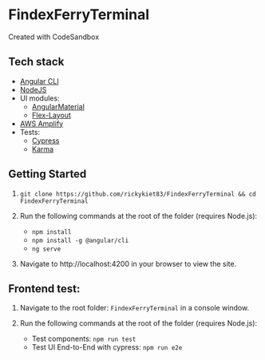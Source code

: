 # FindexFerryTerminal
Created with CodeSandbox


## Tech stack

- [Angular CLI][cli]
- [NodeJS][nodejs]
- UI modules:
  - [AngularMaterial][angular-material]
  - [Flex-Layout][angular-flex-layout]
- [AWS Amplify][aws-amplify]
- Tests:
   - [Cypress][cypress]
   - [Karma][karma]

[cli]: https://cli.angular.io/
[nodejs]: https://nodejs.org/
[angular-material]: https://material.angular.io/
[angular-flex-layout]: https://github.com/angular/flex-layout/
[aws-amplify]: https://aws.amazon.com/amplify/
[cypress]: https://www.cypress.io/
[karma]: https://karma-runner.github.io/latest/index.html


## Getting Started
1. `git clone https://github.com/rickykiet83/FindexFerryTerminal && cd FindexFerryTerminal`
2. Run the following commands at the root of the folder (requires Node.js):
   - `npm install`
   - `npm install -g @angular/cli`
   - `ng serve`

3. Navigate to http://localhost:4200 in your browser to view the site.

## Frontend test:

1. Navigate to the root folder: `FindexFerryTerminal` in a console window.
2. Run the following commands at the root of the folder (requires Node.js):

   - Test components: `npm run test`
   - Test UI End-to-End with cypress: `npm run e2e`